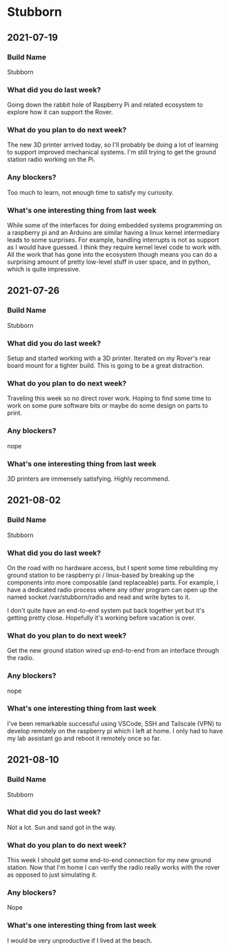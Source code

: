 Stubborn
========
2021-07-19
----------
### Build Name
Stubborn
### What did you do last week?
Going down the rabbit hole of Raspberry Pi and related ecosystem to explore how it can support the Rover. 
### What do you plan to do next week?
The new 3D printer arrived today, so I'll probably be doing a lot of learning to support improved mechanical systems. I'm still trying to get the ground station radio working on the Pi.
### Any blockers?
Too much to learn, not enough time to satisfy my curiosity.
### What's one interesting thing from last week
While some of the interfaces for doing embedded systems programming on a raspberry pi and an Arduino are similar having a linux kernel intermediary leads to some surprises. For example, handling interrupts is not as support as I would have guessed. I think they require kernel level code to work with. All the work that has gone into the ecosystem though means you can do a surprising amount of pretty low-level stuff in user space, and in python, which is quite impressive.


2021-07-26
----------
### Build Name
Stubborn
### What did you do last week?
Setup and started working with a 3D printer. Iterated on my Rover's rear board mount for a tighter build. This is going to be a great distraction.
### What do you plan to do next week?
Traveling this week so no direct rover work. Hoping to find some time to work on some pure software bits or maybe do some design on parts to print.
### Any blockers?
nope
### What's one interesting thing from last week
3D printers are immensely satisfying. Highly recommend.


2021-08-02
----------
### Build Name
Stubborn
### What did you do last week?
On the road with no hardware access, but I spent some time rebuilding my ground station to be raspberry pi / linux-based by breaking up the components into more composable (and replaceable) parts. For example, I have a dedicated radio process where any other program can open up the named socket /var/stubborn/radio and read and write bytes to it.

I don't quite have an end-to-end system put back together yet but it's getting pretty close. Hopefully it's working before vacation is over.
### What do you plan to do next week?
Get the new ground station wired up end-to-end from an interface through the radio.
### Any blockers?
nope
### What's one interesting thing from last week
I've been remarkable successful using VSCode, SSH and Tailscale (VPN) to develop remotely on the raspberry pi which I left at home. I only had to have my lab assistant go and reboot it remotely once so far.


2021-08-10
----------
### Build Name
Stubborn
### What did you do last week?
Not a lot. Sun and sand got in the way.
### What do you plan to do next week?
This week I should get some end-to-end connection for my new ground station. Now that I'm home I can verify the radio really works with the rover as opposed to just simulating it.
### Any blockers?
Nope
### What's one interesting thing from last week
I would be very unproductive if I lived at the beach.


